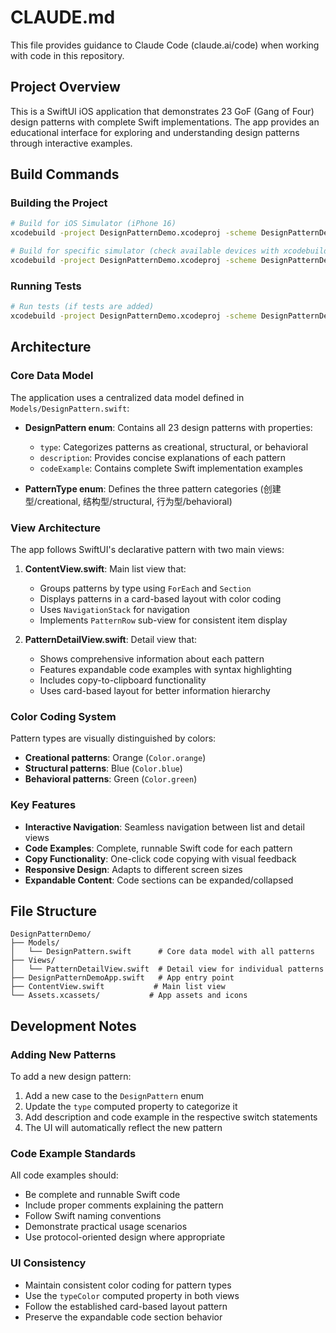 # CLAUDE.md

This file provides guidance to Claude Code (claude.ai/code) when working with code in this repository.

## Project Overview

This is a SwiftUI iOS application that demonstrates 23 GoF (Gang of Four) design patterns with complete Swift implementations. The app provides an educational interface for exploring and understanding design patterns through interactive examples.

## Build Commands

### Building the Project
```bash
# Build for iOS Simulator (iPhone 16)
xcodebuild -project DesignPatternDemo.xcodeproj -scheme DesignPatternDemo -destination 'platform=iOS Simulator,name=iPhone 16' build

# Build for specific simulator (check available devices with xcodebuild -showdestinations)
xcodebuild -project DesignPatternDemo.xcodeproj -scheme DesignPatternDemo -destination 'platform=iOS Simulator,name=iPhone 16 Pro' build
```

### Running Tests
```bash
# Run tests (if tests are added)
xcodebuild -project DesignPatternDemo.xcodeproj -scheme DesignPatternDemo test
```

## Architecture

### Core Data Model
The application uses a centralized data model defined in `Models/DesignPattern.swift`:

- **DesignPattern enum**: Contains all 23 design patterns with properties:
  - `type`: Categorizes patterns as creational, structural, or behavioral
  - `description`: Provides concise explanations of each pattern
  - `codeExample`: Contains complete Swift implementation examples

- **PatternType enum**: Defines the three pattern categories (创建型/creational, 结构型/structural, 行为型/behavioral)

### View Architecture
The app follows SwiftUI's declarative pattern with two main views:

1. **ContentView.swift**: Main list view that:
   - Groups patterns by type using `ForEach` and `Section`
   - Displays patterns in a card-based layout with color coding
   - Uses `NavigationStack` for navigation
   - Implements `PatternRow` sub-view for consistent item display

2. **PatternDetailView.swift**: Detail view that:
   - Shows comprehensive information about each pattern
   - Features expandable code examples with syntax highlighting
   - Includes copy-to-clipboard functionality
   - Uses card-based layout for better information hierarchy

### Color Coding System
Pattern types are visually distinguished by colors:
- **Creational patterns**: Orange (`Color.orange`)
- **Structural patterns**: Blue (`Color.blue`)  
- **Behavioral patterns**: Green (`Color.green`)

### Key Features
- **Interactive Navigation**: Seamless navigation between list and detail views
- **Code Examples**: Complete, runnable Swift code for each pattern
- **Copy Functionality**: One-click code copying with visual feedback
- **Responsive Design**: Adapts to different screen sizes
- **Expandable Content**: Code sections can be expanded/collapsed

## File Structure
```
DesignPatternDemo/
├── Models/
│   └── DesignPattern.swift      # Core data model with all patterns
├── Views/
│   └── PatternDetailView.swift  # Detail view for individual patterns
├── DesignPatternDemoApp.swift   # App entry point
├── ContentView.swift           # Main list view
└── Assets.xcassets/           # App assets and icons
```

## Development Notes

### Adding New Patterns
To add a new design pattern:
1. Add a new case to the `DesignPattern` enum
2. Update the `type` computed property to categorize it
3. Add description and code example in the respective switch statements
4. The UI will automatically reflect the new pattern

### Code Example Standards
All code examples should:
- Be complete and runnable Swift code
- Include proper comments explaining the pattern
- Follow Swift naming conventions
- Demonstrate practical usage scenarios
- Use protocol-oriented design where appropriate

### UI Consistency
- Maintain consistent color coding for pattern types
- Use the `typeColor` computed property in both views
- Follow the established card-based layout pattern
- Preserve the expandable code section behavior